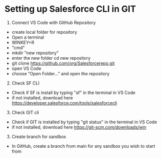 # Setting up Salesforce CLI in GIT

1. Connect VS Code with GitHub Repository
- create local folder for repository
- Open a terminal
- WINKEY+R
- "cmd"
- mkdir "new repository"
- enter the new folder cd new repository
- git clone https://github.com/org/Salesforcerepo.git
- open VS Code
- choose "Open Folder..." and open the repository 

2. Check SF CLI
- Check if SF is install by typing "sf" in the terminal in VS Code
- if not installed, download here https://developer.salesforce.com/tools/salesforcecli

3. Check GIT cli
- Check if GIT is installed by typing "git status" in the terminal in VS Code
- if not installed, download here https://git-scm.com/downloads/win

3. Create branch for sandbox
- In GitHub, create a branch from main for any sandbox you wish to start from
